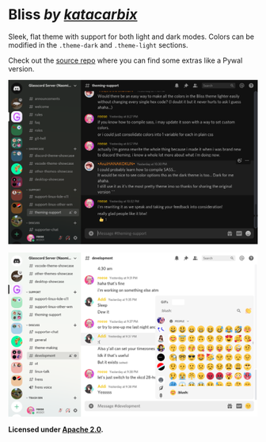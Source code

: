 # Bliss *by [katacarbix](https://github.com/katacarbix)*

Sleek, flat theme with support for both light and dark modes. Colors can be modified in the `.theme-dark` and `.theme-light` sections.

Check out the [source repo](https://github.com/katacarbix/discord-themes) where you can find some extras like a Pywal version.

![Dark mode preview](preview-dark.png)

![Light mode preview](preview-light.png)

**Licensed under [Apache 2.0](https://github.com/AryToNeX/Glasscord-Themes/blob/master/LICENSE).**
